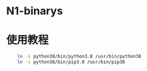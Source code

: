 # N1-binarys
# 使用教程
```bash
    ln -s python38/bin/python3.8 /usr/bin/python38
    ln -s python38/bin/pip3.8 /usr/bin/pip38
```